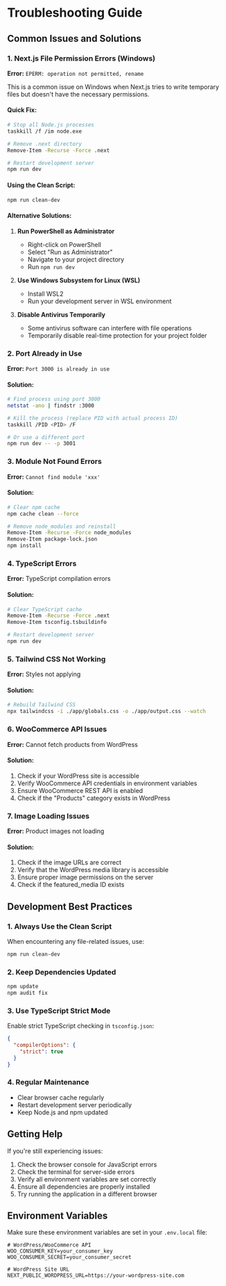 # Troubleshooting Guide

## Common Issues and Solutions

### 1. Next.js File Permission Errors (Windows)

**Error:** `EPERM: operation not permitted, rename`

This is a common issue on Windows when Next.js tries to write temporary files but doesn't have the necessary permissions.

#### Quick Fix:
```bash
# Stop all Node.js processes
taskkill /f /im node.exe

# Remove .next directory
Remove-Item -Recurse -Force .next

# Restart development server
npm run dev
```

#### Using the Clean Script:
```bash
npm run clean-dev
```

#### Alternative Solutions:

1. **Run PowerShell as Administrator**
   - Right-click on PowerShell
   - Select "Run as Administrator"
   - Navigate to your project directory
   - Run `npm run dev`

2. **Use Windows Subsystem for Linux (WSL)**
   - Install WSL2
   - Run your development server in WSL environment

3. **Disable Antivirus Temporarily**
   - Some antivirus software can interfere with file operations
   - Temporarily disable real-time protection for your project folder

### 2. Port Already in Use

**Error:** `Port 3000 is already in use`

#### Solution:
```bash
# Find process using port 3000
netstat -ano | findstr :3000

# Kill the process (replace PID with actual process ID)
taskkill /PID <PID> /F

# Or use a different port
npm run dev -- -p 3001
```

### 3. Module Not Found Errors

**Error:** `Cannot find module 'xxx'`

#### Solution:
```bash
# Clear npm cache
npm cache clean --force

# Remove node_modules and reinstall
Remove-Item -Recurse -Force node_modules
Remove-Item package-lock.json
npm install
```

### 4. TypeScript Errors

**Error:** TypeScript compilation errors

#### Solution:
```bash
# Clear TypeScript cache
Remove-Item -Recurse -Force .next
Remove-Item tsconfig.tsbuildinfo

# Restart development server
npm run dev
```

### 5. Tailwind CSS Not Working

**Error:** Styles not applying

#### Solution:
```bash
# Rebuild Tailwind CSS
npx tailwindcss -i ./app/globals.css -o ./app/output.css --watch
```

### 6. WooCommerce API Issues

**Error:** Cannot fetch products from WordPress

#### Solution:
1. Check if your WordPress site is accessible
2. Verify WooCommerce API credentials in environment variables
3. Ensure WooCommerce REST API is enabled
4. Check if the "Products" category exists in WordPress

### 7. Image Loading Issues

**Error:** Product images not loading

#### Solution:
1. Check if the image URLs are correct
2. Verify that the WordPress media library is accessible
3. Ensure proper image permissions on the server
4. Check if the featured_media ID exists

## Development Best Practices

### 1. Always Use the Clean Script
When encountering any file-related issues, use:
```bash
npm run clean-dev
```

### 2. Keep Dependencies Updated
```bash
npm update
npm audit fix
```

### 3. Use TypeScript Strict Mode
Enable strict TypeScript checking in `tsconfig.json`:
```json
{
  "compilerOptions": {
    "strict": true
  }
}
```

### 4. Regular Maintenance
- Clear browser cache regularly
- Restart development server periodically
- Keep Node.js and npm updated

## Getting Help

If you're still experiencing issues:

1. Check the browser console for JavaScript errors
2. Check the terminal for server-side errors
3. Verify all environment variables are set correctly
4. Ensure all dependencies are properly installed
5. Try running the application in a different browser

## Environment Variables

Make sure these environment variables are set in your `.env.local` file:

```env
# WordPress/WooCommerce API
WOO_CONSUMER_KEY=your_consumer_key
WOO_CONSUMER_SECRET=your_consumer_secret

# WordPress Site URL
NEXT_PUBLIC_WORDPRESS_URL=https://your-wordpress-site.com
```

